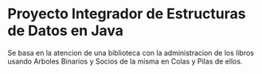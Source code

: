 # Proyecto Integrador de Estructuras de Datos en Java

Se basa en la atencion de una biblioteca con la administracion de los libros usando Arboles Binarios y Socios de la misma en Colas y Pilas de ellos.
